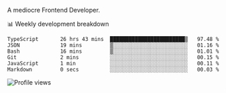A mediocre Frontend Developer.

📊 Weekly development breakdown
<!--START_SECTION:waka-->

```text
TypeScript       26 hrs 43 mins  ████████████████████████▒   97.48 %
JSON             19 mins         ▒░░░░░░░░░░░░░░░░░░░░░░░░   01.16 %
Bash             16 mins         ▒░░░░░░░░░░░░░░░░░░░░░░░░   01.01 %
Git              2 mins          ░░░░░░░░░░░░░░░░░░░░░░░░░   00.15 %
JavaScript       1 min           ░░░░░░░░░░░░░░░░░░░░░░░░░   00.11 %
Markdown         0 secs          ░░░░░░░░░░░░░░░░░░░░░░░░░   00.03 %
```

<!--END_SECTION:waka-->

<img src="https://gpvc.arturio.dev/iqbalfasri" alt="Profile views"/>
